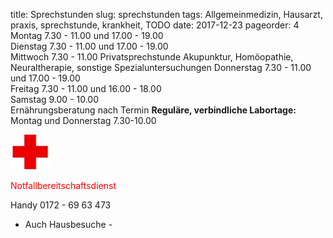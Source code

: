 title: Sprechstunden
slug: sprechstunden 
tags: Allgemeinmedizin, Hausarzt, praxis, sprechstunde, krankheit, TODO
date: 2017-12-23
pageorder: 4  
Montag          7.30 - 11.00 und 17.00 - 19.00	 
Dienstag        7.30 - 11.00 und 17.00 - 19.00	
Mittwoch        7.30 - 11.00 Privatsprechstunde Akupunktur, Homöopathie, Neuraltherapie, sonstige Spezialuntersuchungen
Donnerstag      7.30 - 11.00 und 17.00 - 19.00	
Freitag         7.30 - 11.00 und 16.00 - 18.00	
Samstag         9.00 - 10.00	
Ernährungsberatung	nach Termin	
**Reguläre, verbindliche Labortage:** Montag und Donnerstag 7.30-10.00

![Pelican](../images/bild_notfall.jpg)

<span style="color:red;" >Notfallbereitschaftsdienst</span>

Handy 0172 - 69 63 473

- Auch Hausbesuche -
